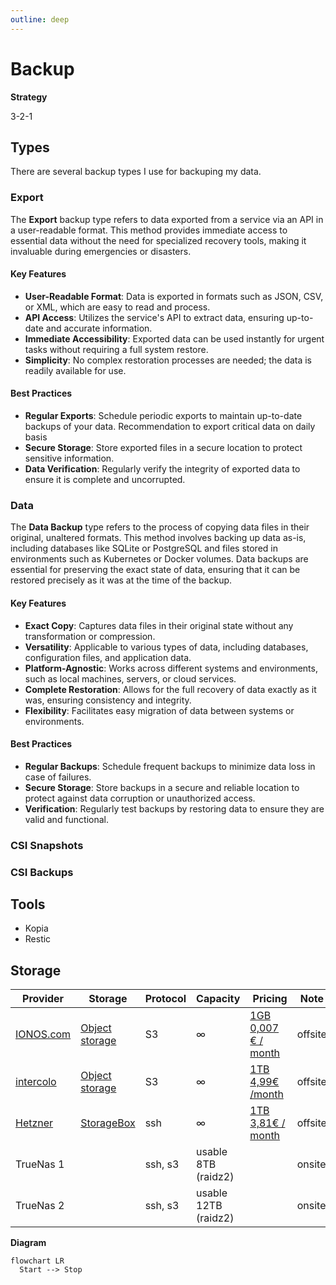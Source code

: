 ```yaml
---
outline: deep
---
```

# Backup

**Strategy**

3-2-1

## Types

There are several backup types I use for backuping my data.

### Export

The **Export** backup type refers to data exported from a service via an API in a user-readable format. This method provides immediate access to essential data without the need for specialized recovery tools, making it invaluable during emergencies or disasters.

#### Key Features

- **User-Readable Format**: Data is exported in formats such as JSON, CSV, or XML, which are easy to read and process.
- **API Access**: Utilizes the service's API to extract data, ensuring up-to-date and accurate information.
- **Immediate Accessibility**: Exported data can be used instantly for urgent tasks without requiring a full system restore.
- **Simplicity**: No complex restoration processes are needed; the data is readily available for use.

#### Best Practices

- **Regular Exports**: Schedule periodic exports to maintain up-to-date backups of your data. Recommendation to export critical data on daily basis
- **Secure Storage**: Store exported files in a secure location to protect sensitive information.
- **Data Verification**: Regularly verify the integrity of exported data to ensure it is complete and uncorrupted.

### Data

The **Data Backup** type refers to the process of copying data files in their original, unaltered formats. This method involves backing up data as-is, including databases like SQLite or PostgreSQL and files stored in environments such as Kubernetes or Docker volumes. Data backups are essential for preserving the exact state of data, ensuring that it can be restored precisely as it was at the time of the backup.

#### Key Features

- **Exact Copy**: Captures data files in their original state without any transformation or compression.
- **Versatility**: Applicable to various types of data, including databases, configuration files, and application data.
- **Platform-Agnostic**: Works across different systems and environments, such as local machines, servers, or cloud services.
- **Complete Restoration**: Allows for the full recovery of data exactly as it was, ensuring consistency and integrity.
- **Flexibility**: Facilitates easy migration of data between systems or environments.

#### Best Practices

- **Regular Backups**: Schedule frequent backups to minimize data loss in case of failures.
- **Secure Storage**: Store backups in a secure and reliable location to protect against data corruption or unauthorized access.
- **Verification**: Regularly test backups by restoring data to ensure they are valid and functional.

### CSI Snapshots

### CSI Backups

## Tools

- Kopia
- Restic

## Storage


| Provider | Storage | Protocol | Capacity | Pricing |  Note
|----------|----------|----------|----------|----------|----------|
| [IONOS.com](https://ionos.com) | [Object storage](https://cloud.ionos.com/storage/object-storage) | S3 | ∞ | [1GB 0,007 € / month](https://cloud.ionos.de/storage/object-storage#pricing) | offsite
| [intercolo](https://intercolo.de/en/object-storage) | [Object storage](https://intercolo.de/en/object-storage) | S3 | ∞ | [1TB 4,99€ /month](https://intercolo.de/en/object-storage) |offsite
| [Hetzner](https://www.hetzner.com/) | [StorageBox](https://www.hetzner.com/de/storage/storage-box/) | ssh | ∞ | [1TB 3,81€ / month](https://www.hetzner.com/de/storage/storage-box/) |offsite
| TrueNas 1 |  | ssh, s3 | usable 8TB (raidz2) | | onsite
| TrueNas 2 |  | ssh, s3 | usable 12TB (raidz2) |  | onsite

**Diagram**

```mermaid
flowchart LR
  Start --> Stop
```


